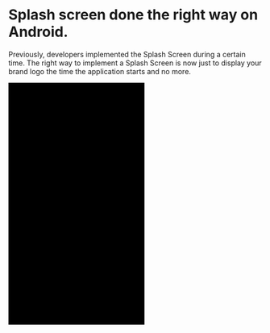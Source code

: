 # Splash screen done the right way on Android.

Previously, developers implemented the Splash Screen during a certain time. The right way to implement a Splash Screen is now just to display your brand logo the time the application starts and no more.

![](art/img.gif)
